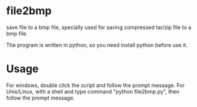 file2bmp
========

save file to a bmp file, specially used for saving compressed tar/zip file to a bmp file.

The program is written in python, so you need install python before use it.

Usage
=====

For windows, double click the script and follow the prompt message.
For Unix/Linux, with a shell and type command "python file2bmp.py", then follow the prompt message.
